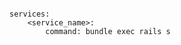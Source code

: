 <!-- layout:code post: building-your-service_command -->

```

services:
    <service_name>:
        command: bundle exec rails s

```
